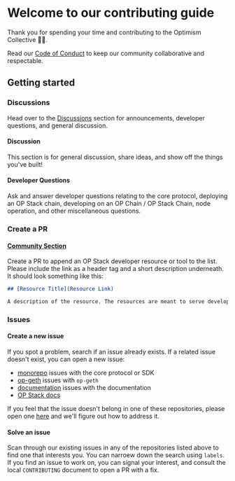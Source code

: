 # Welcome to our contributing guide

Thank you for spending your time and contributing to the Optimism Collective :red_circle::sparkles:.

Read our [Code of Conduct](./CODE_OF_CONDUCT.md) to keep our community collaborative and respectable.

## Getting started

### Discussions

Head over to the [Discussions](https://github.com/ethereum-optimism/developers/discussions) section for announcements, developer questions, and general discussion.

#### Discussion

This section is for general discussion, share ideas, and show off the things you've built!

#### Developer Questions

Ask and answer developer questions relating to the core protocol, deploying an OP Stack chain, developing on an OP Chain / OP Stack Chain, node operation, and other miscellaneous questions.

### Create a PR

#### [Community Section](../community) 

Create a PR to append an OP Stack developer resource or tool to the list. Please include the link as a header tag and a short description underneath. It should look something like this:

```md
## [Resource Title](Resource Link)

A description of the resource. The resources are meant to serve developers. Please keep the description to the point.
```

### Issues

#### Create a new issue

If you spot a problem, search if an issue already exists. If a related issue doesn't exist, you can open a new issue:

- [monorepo](https://github.com/ethereum-optimism/optimism) issues with the core protocol or SDK
- [op-geth](https://github.com/ethereum-optimism/op-geth) issues with `op-geth` 
- [documentation](https://github.com/ethereum-optimism/community-hub) issues with the documentation
- [OP Stack docs](https://github.com/ethereum-optimism/stack-docs)

If you feel that the issue doesn't belong in one of these repositories, please open one [here](https://github.com/ethereum-optimism/developers/issues) and we'll figure out how to address it.

#### Solve an issue

Scan through our existing issues in any of the repositories listed above to find one that interests you. You can narroew down the search using `labels`. If you find an issue to work on, you can signal your interest, and consult the local `CONTRIBUTING` document to open a PR with a fix.

